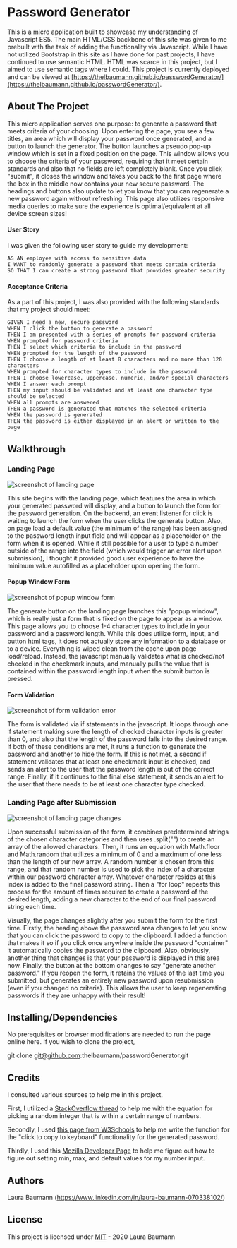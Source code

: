 # Password Generator

This is a micro application built to showcase my understanding of Javascript ES5. The main HTML/CSS backbone of this site was given to me prebuilt with the task of adding the functionality via Javascript. While I have not utilized Bootstrap in this site as I have done for past projects, I have continued to use semantic HTML. HTML was scarce in this project, but I aimed to use semantic tags where I could. This project is currently deployed and can be viewed at [https://thelbaumann.github.io/passwordGenerator/](https://thelbaumann.github.io/passwordGenerator/).

## About The Project

This micro application serves one purpose: to generate a password that meets criteria of your choosing. Upon entering the page, you see a few titles, an area which will display your password once generated, and a button to launch the generator. The button launches a pseudo pop-up window which is set in a fixed position on the page. This window allows you to choose the criteria of your password, requiring that it meet certain standards and also that no fields are left completely blank. Once you click "submit", it closes the window and takes you back to the first page where the box in the middle now contains your new secure password. The headings and buttons also update to let you know that you can regenerate a new password again without refreshing. This page also utilizes responsive media queries to make sure the experience is optimal/equivalent at all device screen sizes!

#### User Story
I was given the following user story to guide my development:

```
AS AN employee with access to sensitive data
I WANT to randomly generate a password that meets certain criteria
SO THAT I can create a strong password that provides greater security
```

#### Acceptance Criteria
As a part of this project, I was also provided with the following standards that my project should meet:


```
GIVEN I need a new, secure password
WHEN I click the button to generate a password
THEN I am presented with a series of prompts for password criteria
WHEN prompted for password criteria
THEN I select which criteria to include in the password
WHEN prompted for the length of the password
THEN I choose a length of at least 8 characters and no more than 128 characters
WHEN prompted for character types to include in the password
THEN I choose lowercase, uppercase, numeric, and/or special characters
WHEN I answer each prompt
THEN my input should be validated and at least one character type should be selected
WHEN all prompts are answered
THEN a password is generated that matches the selected criteria
WHEN the password is generated
THEN the password is either displayed in an alert or written to the page
```

## Walkthrough

### Landing Page
![screenshot of landing page](https://github.com/thelbaumann/passwordGenerator/blob/main/images/screen_1.png)

This site begins with the landing page, which features the area in which your generated password will display, and a button to launch the form for the password generation. On the backend, an event listener for click is waiting to launch the form when the user clicks the generate button. Also, on page load a default value (the minimum of the range) has been assigned to the password length input field and will appear as a placeholder on the form when it is opened. While it still possible for a user to type a number outside of the range into the field (which would trigger an error alert upon submission), I thought it provided good user experience to have the minimum value autofilled as a placeholder upon opening the form.


#### Popup Window Form 
![screenshot of popup window form](https://github.com/thelbaumann/passwordGenerator/blob/main/images/screen_2.png) 

The generate button on the landing page launches this "popup window", which is really just a form that is fixed on the page to appear as a window. This page allows you to choose 1-4 character types to include in your password and a password length. While this does utilize form, input, and button html tags, it does not actually store any information to a database or to a device. Everything is wiped clean from the cache upon page load/reload. Instead, the javascript manually validates what is checked/not checked in the checkmark inputs, and manually pulls the value that is contained within the password length input when the submit button is pressed.

#### Form Validation
![screenshot of form validation error](https://github.com/thelbaumann/passwordGenerator/blob/main/images/screen_3.png) 

The form is validated via if statements in the javascript. It loops through one if statement making sure the length of checked character inputs is greater than 0, and also that the length of the password falls into the desired range. If both of these conditions are met, it runs a function to generate the password and another to hide the form. If this is not met, a second if statement validates that at least one checkmark input is checked, and sends an alert to the user that the password length is out of the correct range. Finally, if it continues to the final else statement, it sends an alert to the user that there needs to be at least one character type checked.

### Landing Page after Submission
![screenshot of landing page changes](https://github.com/thelbaumann/passwordGenerator/blob/main/images/screen_4.png) 

Upon successful submission of the form, it combines predetermined strings of the chosen character categories and then uses .split("") to create an array of the allowed characters. Then, it runs an equation with Math.floor and Math.random that utilizes a minimum of 0 and a maximum of one less than the length of our new array. A random number is chosen from this range, and that random number is used to pick the index of a character within our password character array. Whatever character resides at this index is added to the final password string. Then a "for loop" repeats this process for the amount of times required to create a password of the desired length, adding a new character to the end of our final password string each time.

Visually, the page changes slightly after you submit the form for the first time. Firstly, the heading above the password area changes to let you know that you can click the password to copy to the clipboard. I added a function that makes it so if you click once anywhere inside the password "container" it automatically copies the password to the clipboard. Also, obviously, another thing that changes is that your password is displayed in this area now. Finally, the button at the bottom changes to say "generate another password." If you reopen the form, it retains the values of the last time you submitted, but generates an entirely new password upon resubmission (even if you changed no criteria). This allows the user to keep regenerating passwords if they are unhappy with their result!


## Installing/Dependencies
No prerequisites or browser modifications are needed to run the page online here.
If you wish to clone the project,

git clone git@github.com:thelbaumann/passwordGenerator.git

## Credits
I consulted various sources to help me in this project.

First, I utilized a [StackOverflow thread](https://stackoverflow.com/questions/4959975/generate-random-number-between-two-numbers-in-javascript) to help me with the equation for picking a random integer that is within a certain range of numbers. 

Secondly, I used [this page from W3Schools](https://www.w3schools.com/howto/howto_js_copy_clipboard.asp) to help me write the function for the "click to copy to keyboard" functionality for the generated password.

Thirdly, I used this [Mozilla Developer Page](https://developer.mozilla.org/en-US/docs/Web/HTML/Element/input/number) to help me figure out how to figure out setting min, max, and default values for my number input.

## Authors
Laura Baumann (https://www.linkedin.com/in/laura-baumann-070338102/)

## License
This project is licensed under [MIT](LICENSE) - 2020 Laura Baumann

